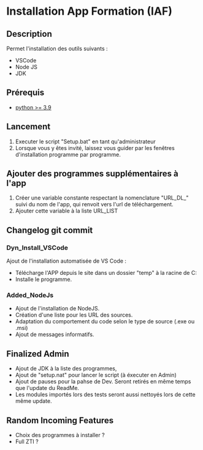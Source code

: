 # Installation App Formation (IAF)

## Description

Permet l'installation des outils suivants :

- VSCode
- Node JS
- JDK

## Prérequis

- [python >= 3.9](https://www.python.org/downloads/)

## Lancement

1. Executer le script "Setup.bat" en tant qu'administrateur
2. Lorsque vous y êtes invité, laissez vous guider par les fenêtres d'installation programme par programme.

## Ajouter des programmes supplémentaires à l'app

1. Créer une variable constante respectant la nomenclature "URL_DL_" suivi du nom de l'app, qui renvoit vers l'url de téléchargement.
2. Ajouter cette variable à la liste URL_LIST

## Changelog git commit

### Dyn_Install_VSCode

Ajout de l'installation automatisée de VS Code :

- Télécharge l'APP depuis le site dans un dossier "temp" à la racine de C:
- Installe le programme.

### Added_NodeJs

- Ajout de l'installation de NodeJS.
- Création d'une liste pour les URL des sources.
- Adaptation du comportement du code selon le type de source (.exe ou .msi)
- Ajout de messages informatifs.

## Finalized Admin

- Ajout de JDK à la liste des programmes,
- Ajout de "setup.nat" pour lancer le script (à éxecuter en Admin)
- Ajout de pauses pour la pahse de Dev. Seront retirés en même temps que l'update du ReadMe.
- Les modules importés lors des tests seront aussi nettoyés lors de cette même update.

## Random Incoming Features

- Choix des programmes à installer ?
- Full ZTI ?

